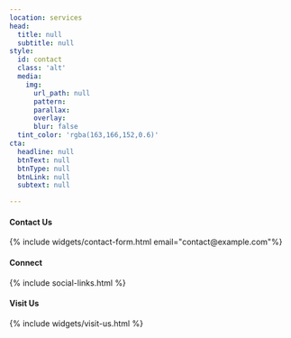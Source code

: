```yaml
---
location: services
head:
  title: null
  subtitle: null
style:
  id: contact
  class: 'alt'
  media:
    img:
      url_path: null
      pattern:
      parallax:
      overlay:
      blur: false
  tint_color: 'rgba(163,166,152,0.6)'
cta:
  headline: null
  btnText: null
  btnType: null
  btnLink: null
  subtext: null

---
```


<div class="col-sm-9">
    <h4 class="text-left">Contact Us</h4>
    {% include widgets/contact-form.html email="contact@example.com"%}
</div>


<div class="col-sm-3">
<h4 class="text-left">Connect</h4>
{% include social-links.html %}

<h4 class="text-left">Visit Us</h4>
{% include widgets/visit-us.html %}
</div>
